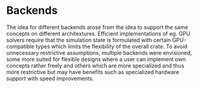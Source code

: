 # Backends
The idea for different backends arose from the idea to support the same concepts on different architextures.
Efficient implementations of eg. GPU solvers require that the simulation state is formulated with certain
GPU-compatible types which limits the flexibility of the overall crate.
To avoid unnecessary restrictive assumptions, multiple backends were envisioned, some more suited for flexible designs
where a user can implement own concepts rather freely and others which are more specialized and thus more restrictive
but may have benefits such as specialized hardware support with speed improvements.
